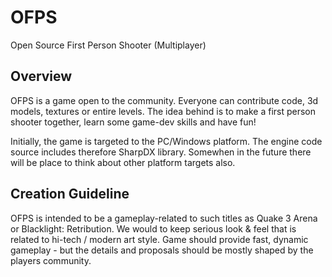 # OFPS
Open Source First Person Shooter (Multiplayer)

## Overview

OFPS is a game open to the community. Everyone can contribute code, 3d models, textures or entire levels. The idea behind is to make a first person shooter together, learn some game-dev skills and have fun!

Initially, the game is targeted to the PC/Windows platform. The engine code source includes therefore SharpDX library. Somewhen in the future there will be place to think about other platform targets also.

## Creation Guideline

OFPS is intended to be a gameplay-related to such titles as Quake 3 Arena or Blacklight: Retribution. We would to keep serious look & feel that is related to hi-tech / modern art style. Game should provide fast, dynamic gameplay - but the details and proposals should be mostly shaped by the players community.

